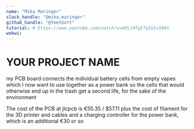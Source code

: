 ```yaml
---
name: "Mika Maringer"
slack_handle: "@mika.maringer"
github_handle: "@YeetGott"
tutorial: # https://www.youtube.com/watch?v=kMiJdfgIfqI&t=509s
wokwi: 
---
```


# YOUR PROJECT NAME

<!-- Describe your board in 2-3 sentences. What are you making? What will it do? -->
my PCB board connects the individual battery cells from empty vapes which I now want to use together as a power bank so the cells that would otherwise end up in the trash get a second life, for the sake of the environment
<!-- How much is it going to cost? -->
The cost of the PCB at jlcpcb is €55.35 / $57.11
plus the cost of filament for the 3D printer and cables and a charging controller for the power bank, which is an additional €30 or so
<!-- Tell us a little bit about your design process. What were some challenges? What helped? ***Totally optional*** -->
